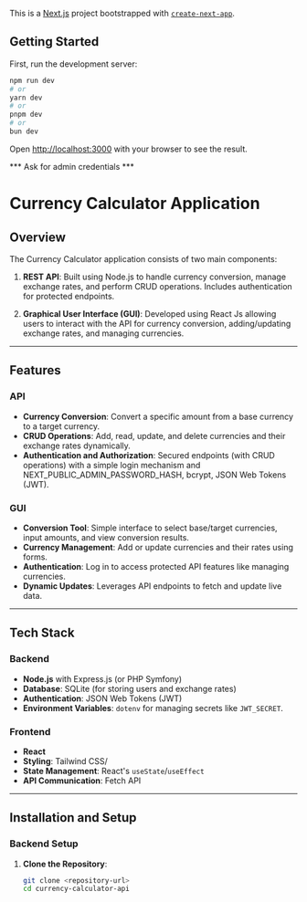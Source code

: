 This is a [Next.js](https://nextjs.org) project bootstrapped with [`create-next-app`](https://nextjs.org/docs/app/api-reference/cli/create-next-app).

## Getting Started

First, run the development server:

```bash
npm run dev
# or
yarn dev
# or
pnpm dev
# or
bun dev
```

Open [http://localhost:3000](http://localhost:3000) with your browser to see the result.

*** Ask for admin credentials  ***



# Currency Calculator Application

## Overview

The Currency Calculator application consists of two main components:
1. **REST API**: Built using Node.js to handle currency conversion, manage exchange rates, and perform CRUD operations. Includes authentication for protected endpoints.

2. **Graphical User Interface (GUI)**: Developed using React Js allowing users to interact with the API for currency conversion, adding/updating exchange rates, and managing currencies.

---

## Features

### API
- **Currency Conversion**: Convert a specific amount from a base currency to a target currency.
- **CRUD Operations**: Add, read, update, and delete currencies and their exchange rates dynamically.
- **Authentication and Authorization**: Secured endpoints (with CRUD operations) with a simple login mechanism and NEXT_PUBLIC_ADMIN_PASSWORD_HASH, bcrypt, JSON Web Tokens (JWT).


### GUI
- **Conversion Tool**: Simple interface to select base/target currencies, input amounts, and view conversion results.
- **Currency Management**: Add or update currencies and their rates using forms.
- **Authentication**: Log in to access protected API features like managing currencies.
- **Dynamic Updates**: Leverages API endpoints to fetch and update live data.

---

## Tech Stack

### Backend
- **Node.js** with Express.js (or PHP Symfony)
- **Database**: SQLite (for storing users and exchange rates)
- **Authentication**: JSON Web Tokens (JWT)
- **Environment Variables**: `dotenv` for managing secrets like `JWT_SECRET`.

### Frontend
- **React** 
- **Styling**: Tailwind CSS/
- **State Management**: React's `useState`/`useEffect` 
- **API Communication**: Fetch API

---

## Installation and Setup

### Backend Setup
1. **Clone the Repository**:
   ```bash
   git clone <repository-url>
   cd currency-calculator-api


